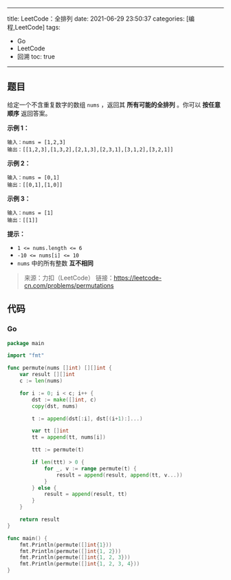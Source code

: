 ----
title: LeetCode：全排列
date: 2021-06-29 23:50:37
categories: [编程,LeetCode]
tags: 
- Go
- LeetCode
- 回溯
toc: true
----

## 题目

给定一个不含重复数字的数组 `nums` ，返回其 **所有可能的全排列** 。你可以 **按任意顺序** 返回答案。

**示例 1：**

```
输入：nums = [1,2,3]
输出：[[1,2,3],[1,3,2],[2,1,3],[2,3,1],[3,1,2],[3,2,1]]
```

<!-- more -->

**示例 2：**

```
输入：nums = [0,1]
输出：[[0,1],[1,0]]
```

**示例 3：**

```
输入：nums = [1]
输出：[[1]]
```

**提示：**

- `1 <= nums.length <= 6`
- `-10 <= nums[i] <= 10`
- `nums` 中的所有整数 **互不相同**

> 来源：力扣（LeetCode）
> 链接：https://leetcode-cn.com/problems/permutations

## 代码

### Go

```go
package main

import "fmt"

func permute(nums []int) [][]int {
	var result [][]int
	c := len(nums)

	for i := 0; i < c; i++ {
		dst := make([]int, c)
		copy(dst, nums)

		t := append(dst[:i], dst[(i+1):]...)

		var tt []int
		tt = append(tt, nums[i])

		ttt := permute(t)

		if len(ttt) > 0 {
			for _, v := range permute(t) {
				result = append(result, append(tt, v...))
			}
		} else {
			result = append(result, tt)
		}
	}

	return result
}

func main() {
	fmt.Println(permute([]int{1}))
	fmt.Println(permute([]int{1, 2}))
	fmt.Println(permute([]int{1, 2, 3}))
	fmt.Println(permute([]int{1, 2, 3, 4}))
}
```